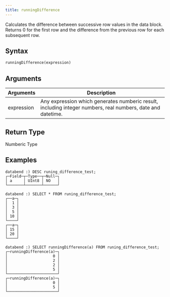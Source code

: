 ```yaml
---
title: runningDifference
---
```


Calculates the difference between successive row values ​​in the data block.
Returns 0 for the first row and the difference from the previous row for each subsequent row.

## Syntax

```sql
runningDifference(expression)
```

## Arguments

| Arguments   | Description |
| ----------- | ----------- |
| expression  | Any expression which generates numberic result, including integer numbers, real numbers, date  and datetime.   

## Return Type

Numberic Type

## Examples

```
databend :) DESC runing_difference_test;
┌─Field─┬─Type──┬─Null─┐
│ a     │ UInt8 │ NO   │
└───────┴───────┴──────┘

databend :) SELECT * FROM runing_difference_test;
┌──a─┐
│  1 │
│  3 │
│  5 │
│ 10 │
└────┘
┌──a─┐
│ 15 │
│ 20 │
└────┘

databend :) SELECT runningDifference(a) FROM runing_difference_test;
┌─runningDifference(a)─┐
│                    0 │
│                    2 │
│                    2 │
│                    5 │
└──────────────────────┘
┌─runningDifference(a)─┐
│                    0 │
│                    5 │
└──────────────────────┘
```
